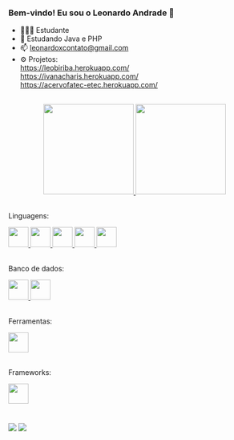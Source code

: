 ### Bem-vindo! Eu sou o Leonardo Andrade 💫

- 🧑🏻‍🎓 Estudante
- 🌱 Estudando Java e PHP
- 📫 leonardoxcontato@gmail.com
- ⚙️ Projetos: </br>
  https://leobiriba.herokuapp.com/ </br>
  https://ivanacharis.herokuapp.com/ </br>
  https://acervofatec-etec.herokuapp.com/

##

<div align="center">
<a href="https://github.com/LeonardoAndrad3">
  <img height="180em" src="https://github-readme-stats.vercel.app/api?username=LeonardoAndrad3&show_icons=true&theme=gotham&include_all_commits=true&count_private=true"/>
  <img height="180em" src="https://github-readme-stats.vercel.app/api/top-langs/?username=LeonardoAndrad3&layout=compact&langs_count=7&theme=gotham"/>
</div>
</a>
  
  
<div style="display: inline_block"><br>
<p>Linguagens:</p>
<a href="https://github.com/LeonardoAndrad3">
<img height="40em" src="https://cdn.jsdelivr.net/gh/devicons/devicon/icons/html5/html5-original.svg" />
<img height="40em" src="https://cdn.jsdelivr.net/gh/devicons/devicon/icons/css3/css3-original.svg" />
<img height="40em" src="https://cdn.jsdelivr.net/gh/devicons/devicon/icons/javascript/javascript-original.svg"/>
<img height="40em" src="https://cdn.jsdelivr.net/gh/devicons/devicon/icons/php/php-plain.svg" />
<img height="40em" src="https://cdn.jsdelivr.net/gh/devicons/devicon/icons/java/java-original.svg" />
</br></br>
</a>
<p>Banco de dados:</p>
<a href="https://github.com/LeonardoAndrad3">
<img height="40em" src="https://cdn.jsdelivr.net/gh/devicons/devicon/icons/mysql/mysql-original.svg" />
<img height="40em" src="https://cdn.jsdelivr.net/gh/devicons/devicon/icons/postgresql/postgresql-plain.svg" />
</br></br>
</a>
<p>Ferramentas:</p>
<a href="https://github.com/LeonardoAndrad3">
<img height="40em" src="https://cdn.jsdelivr.net/gh/devicons/devicon/icons/heroku/heroku-original.svg" />
</br></br>
</a>
<p>Frameworks:</p>
<a href="https://github.com/LeonardoAndrad3">
<img height="40em" src="https://cdn.jsdelivr.net/gh/devicons/devicon/icons/laravel/laravel-plain.svg" />
</div>
</a>

#
  
<a href="https://www.linkedin.com/in/leonardo-andrade-91aa46207/" target="_blank"><img src="https://img.shields.io/badge/-LinkedIn-%230077B5?style=for-the-badge&logo=linkedin&logoColor=white" target="_blank"></a> 
<a href = "mailto:leonardoxcontato@gmail.com"><img src="https://img.shields.io/badge/-Gmail-%23333?style=for-the-badge&logo=gmail&logoColor=white" target="_blank"></a>
